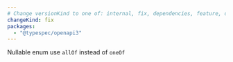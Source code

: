 ```yaml
---
# Change versionKind to one of: internal, fix, dependencies, feature, deprecation, breaking
changeKind: fix
packages:
  - "@typespec/openapi3"
---
```


Nullable enum use `allOf` instead of `oneOf`
